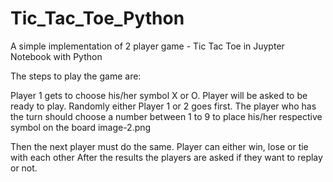 # Tic_Tac_Toe_Python
A simple implementation of 2 player game - Tic Tac Toe in Juypter Notebook with Python

The steps to play the game are:

Player 1 gets to choose his/her symbol X or O.
Player will be asked to be ready to play.
Randomly either Player 1 or 2 goes first.
The player who has the turn should choose a number between 1 to 9 to place his/her respective symbol on the board
image-2.png

Then the next player must do the same.
Player can either win, lose or tie with each other
After the results the players are asked if they want to replay or not.
